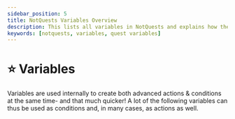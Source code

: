 ```yaml
---
sidebar_position: 5
title: NotQuests Variables Overview
description: This lists all variables in NotQuests and explains how they work
keywords: [notquests, variables, quest variables]
---
```


# ⭐ Variables

Variables are used internally to create both advanced actions & conditions at the same time- and that much quicker! A lot of the following variables can thus be used as conditions and, in many cases, as actions as well.
